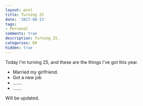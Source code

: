 ```yaml
---
layout: post
title: Turning 25
date: '2017-08-13'
tags:
- Personal
comments: true
description: Turning 25.
categories: EN
hidden: true
---
```


Today I'm turning 25, and these are the things I've got this year.

- Married my girlfriend.
- Got a new job
- .......
- .......

Will be updated.